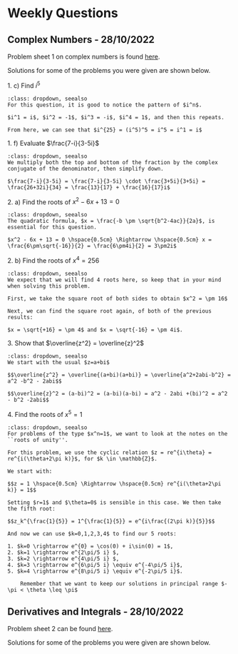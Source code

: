 # Weekly Questions
## Complex Numbers - 28/10/2022
Problem sheet 1 on complex numbers is found [here](https://ucl-eu-west-2-moodle-sitedata.s3.eu-west-2.amazonaws.com/37/cd/37cd34eca46bbdd8af8291ab18eb65fe94452335?response-content-disposition=inline%3B%20filename%3D%22PS1.pdf%22&response-content-type=application%2Fpdf&X-Amz-Content-Sha256=UNSIGNED-PAYLOAD&X-Amz-Algorithm=AWS4-HMAC-SHA256&X-Amz-Credential=AKIA47YHZF637GKGWUJC%2F20221026%2Feu-west-2%2Fs3%2Faws4_request&X-Amz-Date=20221026T132845Z&X-Amz-SignedHeaders=host&X-Amz-Expires=21555&X-Amz-Signature=a6b02e12061420226099d9ce1297c2b2ef7f29b9dd4f9426e4a2b07a0281c503).

Solutions for some of the problems you were given are shown below.

1\. c) Find $i^5$

```{admonition} Solution
:class: dropdown, seealso
For this question, it is good to notice the pattern of $i^n$.

$i^1 = i$, $i^2 = -1$, $i^3 = -i$, $i^4 = 1$, and then this repeats. 

From here, we can see that $i^{25} = (i^5)^5 = i^5 = i^1 = i$
```

1\. f) Evaluate $\frac{7-i}{3-5i}$

```{admonition} Solution
:class: dropdown, seealso
We multiply both the top and bottom of the fraction by the complex conjugate of the denominator, then simplify down.

$\frac{7-i}{3-5i} = \frac{7-i}{3-5i} \cdot \frac{3+5i}{3+5i} = \frac{26+32i}{34} = \frac{13}{17} + \frac{16}{17}i$
```

2\. a) Find the roots of $x^2-6x+13=0$

```{admonition} Solution
:class: dropdown, seealso
The quadratic formula, $x = \frac{-b \pm \sqrt{b^2-4ac}}{2a}$, is essential for this question.
    
$x^2 - 6x + 13 = 0 \hspace{0.5cm} \Rightarrow \hspace{0.5cm} x = \frac{6\pm\sqrt{-16}}{2} = \frac{6\pm4i}{2} = 3\pm2i$
```

2\. b) Find the roots of $x^4=256$

```{admonition} Solution
:class: dropdown, seealso
We expect that we will find 4 roots here, so keep that in your mind when solving this problem.

First, we take the square root of both sides to obtain $x^2 = \pm 16$

Next, we can find the square root again, of both of the previous results:

$x = \sqrt{+16} = \pm 4$ and $x = \sqrt{-16} = \pm 4i$.
```

3\. Show that $\overline{z^2} = \overline{z}^2$

```{admonition} Solution
:class: dropdown, seealso
We start with the usual $z=a+bi$

$$\overline{z^2} = \overline{(a+bi)(a+bi)} = \overline{a^2+2abi-b^2} = a^2 -b^2 - 2abi$$
    
$$\overline{z}^2 = (a-bi)^2 = (a-bi)(a-bi) = a^2 - 2abi +(bi)^2 = a^2 - b^2 -2abi$$
```

4\. Find the roots of $x^5=1$

```{admonition} Solution
:class: dropdown, seealso
For problems of the type $x^n=1$, we want to look at the notes on the ``roots of unity''.
    
For this problem, we use the cyclic relation $z = re^{i\theta} = re^{i(\theta+2\pi k)}$, for $k \in \mathbb{Z}$.
    
We start with:
    
$$z = 1 \hspace{0.5cm} \Rightarrow \hspace{0.5cm} re^{i(\theta+2\pi k)} = 1$$
    
Setting $r=1$ and $\theta=0$ is sensible in this case. We then take the fifth root:
    
$$z_k^{\frac{1}{5}} = 1^{\frac{1}{5}} = e^{i\frac{(2\pi k)}{5}}$$
    
And now we can use $k=0,1,2,3,4$ to find our 5 roots:

1. $k=0 \rightarrow e^{0} = \cos(0) + i\sin(0) = 1$,
2. $k=1 \rightarrow e^{2\pi/5 i} $,
3. $k=2 \rightarrow e^{4\pi/5 i} $,
4. $k=3 \rightarrow e^{6\pi/5 i} \equiv e^{-4\pi/5 i}$,
5. $k=4 \rightarrow e^{8\pi/5 i} \equiv e^{-2\pi/5 i}$.
    
    Remember that we want to keep our solutions in principal range $-\pi < \theta \leq \pi$
```


## Derivatives and Integrals - 28/10/2022
Problem sheet 2 can be found [here](https://ucl-eu-west-2-moodle-sitedata.s3.eu-west-2.amazonaws.com/4c/0a/4c0afc15dec935cbdbf249abc552c867c616da0b?response-content-disposition=inline%3B%20filename%3D%22diff_int_Q.pdf%22&response-content-type=application%2Fpdf&X-Amz-Content-Sha256=UNSIGNED-PAYLOAD&X-Amz-Algorithm=AWS4-HMAC-SHA256&X-Amz-Credential=AKIA47YHZF637GKGWUJC%2F20221117%2Feu-west-2%2Fs3%2Faws4_request&X-Amz-Date=20221117T162557Z&X-Amz-SignedHeaders=host&X-Amz-Expires=21543&X-Amz-Signature=906020d7ceffe94b6a020df9db593672e568c144da050e286b6c822ce8930db1).

Solutions for some of the problems you were given are shown below.